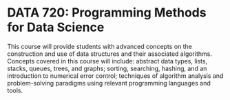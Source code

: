 # DATA 720: Programming Methods for Data Science

This course will provide students with advanced concepts on the construction and use of data structures and their associated algorithms. Concepts covered in this course will include: abstract data types, lists, stacks, queues, trees, and graphs; sorting, searching, hashing, and an introduction to numerical error control; techniques of algorithm analysis and problem-solving paradigms using relevant programming languages and tools.